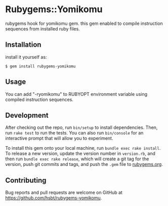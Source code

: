 # Rubygems::Yomikomu

rubygems hook for yomikomu gem. this gem enabled to compile instruction sequences from installed ruby files.

## Installation

install it yourself as:

    $ gem install rubygems-yomikomu

## Usage

You can add "-ryomikomu" to RUBYOPT environment variable using compiled instruction sequences.

## Development

After checking out the repo, run `bin/setup` to install dependencies. Then, run `rake test` to run the tests. You can also run `bin/console` for an interactive prompt that will allow you to experiment.

To install this gem onto your local machine, run `bundle exec rake install`. To release a new version, update the version number in `version.rb`, and then run `bundle exec rake release`, which will create a git tag for the version, push git commits and tags, and push the `.gem` file to [rubygems.org](https://rubygems.org).

## Contributing

Bug reports and pull requests are welcome on GitHub at https://github.com/hsbt/rubygems-yomikomu.
